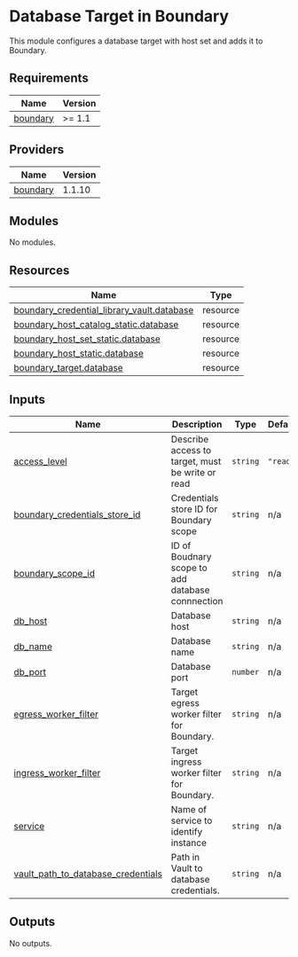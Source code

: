# Database Target in Boundary

This module configures a database target with host set and adds it
to Boundary.

## Requirements

| Name | Version |
|------|---------|
| <a name="requirement_boundary"></a> [boundary](#requirement\_boundary) | >= 1.1 |

## Providers

| Name | Version |
|------|---------|
| <a name="provider_boundary"></a> [boundary](#provider\_boundary) | 1.1.10 |

## Modules

No modules.

## Resources

| Name | Type |
|------|------|
| [boundary_credential_library_vault.database](https://registry.terraform.io/providers/hashicorp/boundary/latest/docs/resources/credential_library_vault) | resource |
| [boundary_host_catalog_static.database](https://registry.terraform.io/providers/hashicorp/boundary/latest/docs/resources/host_catalog_static) | resource |
| [boundary_host_set_static.database](https://registry.terraform.io/providers/hashicorp/boundary/latest/docs/resources/host_set_static) | resource |
| [boundary_host_static.database](https://registry.terraform.io/providers/hashicorp/boundary/latest/docs/resources/host_static) | resource |
| [boundary_target.database](https://registry.terraform.io/providers/hashicorp/boundary/latest/docs/resources/target) | resource |

## Inputs

| Name | Description | Type | Default | Required |
|------|-------------|------|---------|:--------:|
| <a name="input_access_level"></a> [access\_level](#input\_access\_level) | Describe access to target, must be write or read | `string` | `"read"` | no |
| <a name="input_boundary_credentials_store_id"></a> [boundary\_credentials\_store\_id](#input\_boundary\_credentials\_store\_id) | Credentials store ID for Boundary scope | `string` | n/a | yes |
| <a name="input_boundary_scope_id"></a> [boundary\_scope\_id](#input\_boundary\_scope\_id) | ID of Boudnary scope to add database connnection | `string` | n/a | yes |
| <a name="input_db_host"></a> [db\_host](#input\_db\_host) | Database host | `string` | n/a | yes |
| <a name="input_db_name"></a> [db\_name](#input\_db\_name) | Database name | `string` | n/a | yes |
| <a name="input_db_port"></a> [db\_port](#input\_db\_port) | Database port | `number` | n/a | yes |
| <a name="input_egress_worker_filter"></a> [egress\_worker\_filter](#input\_egress\_worker\_filter) | Target egress worker filter for Boundary. | `string` | n/a | yes |
| <a name="input_ingress_worker_filter"></a> [ingress\_worker\_filter](#input\_ingress\_worker\_filter) | Target ingress worker filter for Boundary. | `string` | n/a | yes |
| <a name="input_service"></a> [service](#input\_service) | Name of service to identify instance | `string` | n/a | yes |
| <a name="input_vault_path_to_database_credentials"></a> [vault\_path\_to\_database\_credentials](#input\_vault\_path\_to\_database\_credentials) | Path in Vault to database credentials. | `string` | n/a | yes |

## Outputs

No outputs.
